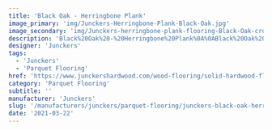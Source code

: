 ```yaml
---
title: 'Black Oak - Herringbone Plank'
image_primary: 'img/Junckers-Herringbone-Plank-Black-Oak.jpg'
image_secondary: 'img/Junckers-herringbone-plank-flooring-Black-Oak-cropped.jpg'
description: 'Black%20Oak%20-%20Herringbone%20Plank%0A%0ABlack%20Oak%20Herringbone%20Plank%20-%20For%20all%20rooms%20and%20styles.%0A%0AFrom%20ancient%20times%20Black%20Oak%20is%20known%20as%20one%20of%20nature%27s%20own%20products%20made%20of%20oak%20stored%20submerged%20in%20a%20bog%20for%20centuries.%20Natural%20processes%20cause%20the%20oak%20almost%20to%20become%20black%20and%20this%20characteristic%20colour%20gives%20the%20wood%20a%20very%20authentic%20expression.%0A%0AThrough%20a%20unique%20colouring%20technique%20Junckers%20has%20recreated%20this%20look%20and%20together%20with%20the%20excellent%20strength%20properties%20of%20the%20oak%20a%20very%20exclusive%20product%20for%20floors%20is%20achieved.%0A%0ADelivered%20as%20Whale%20Bone%20/%20Herringbone%20Plank%2C%20which%20in%20principle%20is%20an%20oversized%20Single%20Stave%20Block%2C%20the%20floor%20can%20be%20installed%20in%20numerous%20patterns.%0A%0AThe%20Hardwood%20planks%20are%20prefinished%20from%20factory.%20Choose%20a%20lacquer%2C%20clear%20oil%20or%20one%20of%20our%20Black%20Oak%20textured%20and%20Coloured%20designs.'
designer: 'Junckers'
tags:
  - 'Junckers'
  - 'Parquet Flooring'
href: 'https://www.junckershardwood.com/wood-flooring/solid-hardwood-flooring/herringbone-flooring/product-page/black-oak-herringbone-plank'
category: 'Parquet Flooring'
subtitle: ''
manufacturer: 'Junckers'
slug: '/manufacturers/junckers/parquet-flooring/junckers-black-oak-herringbone-plank'
date: '2021-03-22'
---
```

